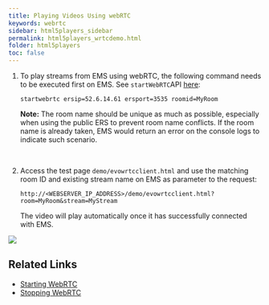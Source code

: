 ```yaml
---
title: Playing Videos Using webRTC
keywords: webrtc
sidebar: html5players_sidebar
permalink: html5players_wrtcdemo.html
folder: html5players
toc: false
---
```




1. To play streams from EMS using webRTC, the following command needs to be executed first on EMS. See `startWebRTC`API [here](api/startWebRTC.html):

   ```
   startwebrtc ersip=52.6.14.61 ersport=3535 roomid=MyRoom
   ```

   **Note:** The room name should be unique as much as possible, especially when using the public ERS to prevent room name conflicts. If the room name is already taken, EMS would return an error on the console logs to indicate such scenario.

   ​

2. Access the test page `demo/evowrtcclient.html` and use the matching room ID and existing stream name on EMS as parameter to the request:

   ```
   http://<WEBSERVER_IP_ADDRESS>/demo/evowrtcclient.html?room=MyRoom&stream=MyStream
   ```


   The video will play automatically once it has successfully connected with EMS.



![](images/html5players/webrtc.jpg)



## Related Links

- [Starting WebRTC](api/startWebRTC.html)
- [Stopping WebRTC](stopWebRTC.html)

